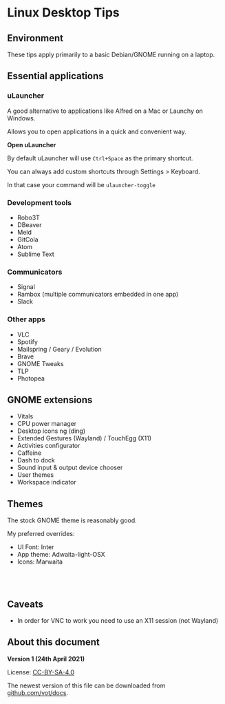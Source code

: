 # Linux Desktop Tips

## Environment

These tips apply primarily to a basic Debian/GNOME running on a laptop.

## Essential applications

### uLauncher

A good alternative to applications like Alfred on a Mac or Launchy on Windows.

Allows you to open applications in a quick and convenient way.

**Open uLauncher**

By default uLauncher will use `Ctrl+Space` as the primary shortcut.

You can always add custom shortcuts through Settings > Keyboard.

In that case your command will be `ulauncher-toggle`

### Development tools

- Robo3T
- DBeaver
- Meld
- GitCola
- Atom
- Sublime Text

### Communicators

- Signal
- Rambox (multiple communicators embedded in one app)
- Slack

### Other apps

- VLC
- Spotify
- Mailspring / Geary / Evolution
- Brave
- GNOME Tweaks
- TLP
- Photopea

## GNOME extensions

- Vitals
- CPU power manager
- Desktop icons ng (ding)
- Extended Gestures (Wayland) / TouchEgg (X11)
- Activities configurator
- Caffeine
- Dash to dock
- Sound input & output device chooser
- User themes
- Workspace indicator

## Themes

The stock GNOME theme is reasonably good.

My preferred overrides:

- UI Font: Inter
- App theme: Adwaita-light-OSX
- Icons: Marwaita

<br /><br />

## Caveats

- In order for VNC to work you need to use an X11 session (not Wayland)

## About this document

**Version 1 (24th April 2021)**

License: [CC-BY-SA-4.0](https://creativecommons.org/licenses/by-sa/4.0/deed.en_US)


The newest version of this file can be downloaded from [github.com/vot/docs](https://github.com/vot/docs/raw/master/LinuxDesktopTips.pdf).
